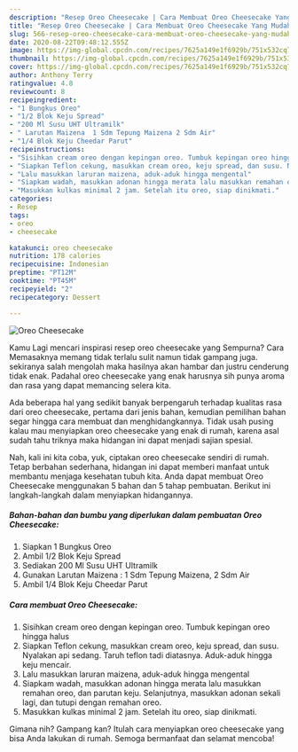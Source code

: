 ```yaml
---
description: "Resep Oreo Cheesecake | Cara Membuat Oreo Cheesecake Yang Mudah Dan Praktis"
title: "Resep Oreo Cheesecake | Cara Membuat Oreo Cheesecake Yang Mudah Dan Praktis"
slug: 566-resep-oreo-cheesecake-cara-membuat-oreo-cheesecake-yang-mudah-dan-praktis
date: 2020-08-22T09:48:12.555Z
image: https://img-global.cpcdn.com/recipes/7625a149e1f6929b/751x532cq70/oreo-cheesecake-foto-resep-utama.jpg
thumbnail: https://img-global.cpcdn.com/recipes/7625a149e1f6929b/751x532cq70/oreo-cheesecake-foto-resep-utama.jpg
cover: https://img-global.cpcdn.com/recipes/7625a149e1f6929b/751x532cq70/oreo-cheesecake-foto-resep-utama.jpg
author: Anthony Terry
ratingvalue: 4.8
reviewcount: 8
recipeingredient:
- "1 Bungkus Oreo"
- "1/2 Blok Keju Spread"
- "200 Ml Susu UHT Ultramilk"
- " Larutan Maizena  1 Sdm Tepung Maizena 2 Sdm Air"
- "1/4 Blok Keju Cheedar Parut"
recipeinstructions:
- "Sisihkan cream oreo dengan kepingan oreo. Tumbuk kepingan oreo hingga halus"
- "Siapkan Teflon cekung, masukkan cream oreo, keju spread, dan susu. Nyalakan api sedang. Taruh teflon tadi diatasnya. Aduk-aduk hingga keju mencair."
- "Lalu masukkan laruran maizena, aduk-aduk hingga mengental"
- "Siapkam wadah, masukkan adonan hingga merata lalu masukkan remahan oreo, dan parutan keju. Selanjutnya, masukkan adonan sekali lagi, dan tutupi dengan remahan oreo."
- "Masukkan kulkas minimal 2 jam. Setelah itu oreo, siap dinikmati."
categories:
- Resep
tags:
- oreo
- cheesecake

katakunci: oreo cheesecake 
nutrition: 178 calories
recipecuisine: Indonesian
preptime: "PT12M"
cooktime: "PT45M"
recipeyield: "2"
recipecategory: Dessert

---
```



![Oreo Cheesecake](https://img-global.cpcdn.com/recipes/7625a149e1f6929b/751x532cq70/oreo-cheesecake-foto-resep-utama.jpg)

Kamu Lagi mencari inspirasi resep oreo cheesecake yang Sempurna? Cara Memasaknya memang tidak terlalu sulit namun tidak gampang juga. sekiranya salah mengolah maka hasilnya akan hambar dan justru cenderung tidak enak. Padahal oreo cheesecake yang enak harusnya sih punya aroma dan rasa yang dapat memancing selera kita.



Ada beberapa hal yang sedikit banyak berpengaruh terhadap kualitas rasa dari oreo cheesecake, pertama dari jenis bahan, kemudian pemilihan bahan segar hingga cara membuat dan menghidangkannya. Tidak usah pusing kalau mau menyiapkan oreo cheesecake yang enak di rumah, karena asal sudah tahu triknya maka hidangan ini dapat menjadi sajian spesial.


Nah, kali ini kita coba, yuk, ciptakan oreo cheesecake sendiri di rumah. Tetap berbahan sederhana, hidangan ini dapat memberi manfaat untuk membantu menjaga kesehatan tubuh kita. Anda dapat membuat Oreo Cheesecake menggunakan 5 bahan dan 5 tahap pembuatan. Berikut ini langkah-langkah dalam menyiapkan hidangannya.

<!--inarticleads1-->

##### Bahan-bahan dan bumbu yang diperlukan dalam pembuatan Oreo Cheesecake:

1. Siapkan 1 Bungkus Oreo
1. Ambil 1/2 Blok Keju Spread
1. Sediakan 200 Ml Susu UHT Ultramilk
1. Gunakan  Larutan Maizena : 1 Sdm Tepung Maizena, 2 Sdm Air
1. Ambil 1/4 Blok Keju Cheedar Parut




<!--inarticleads2-->

##### Cara membuat Oreo Cheesecake:

1. Sisihkan cream oreo dengan kepingan oreo. Tumbuk kepingan oreo hingga halus
1. Siapkan Teflon cekung, masukkan cream oreo, keju spread, dan susu. Nyalakan api sedang. Taruh teflon tadi diatasnya. Aduk-aduk hingga keju mencair.
1. Lalu masukkan laruran maizena, aduk-aduk hingga mengental
1. Siapkam wadah, masukkan adonan hingga merata lalu masukkan remahan oreo, dan parutan keju. Selanjutnya, masukkan adonan sekali lagi, dan tutupi dengan remahan oreo.
1. Masukkan kulkas minimal 2 jam. Setelah itu oreo, siap dinikmati.




Gimana nih? Gampang kan? Itulah cara menyiapkan oreo cheesecake yang bisa Anda lakukan di rumah. Semoga bermanfaat dan selamat mencoba!
